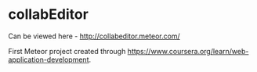 # collabEditor

Can be viewed here - http://collabeditor.meteor.com/

First Meteor project created through https://www.coursera.org/learn/web-application-development.
